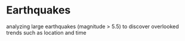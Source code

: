 # Earthquakes
analyzing large earthquakes (magnitude > 5.5) to discover overlooked trends such as location and time
